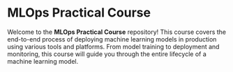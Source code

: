 # MLOps Practical Course

Welcome to the **MLOps Practical Course** repository! This course covers the end-to-end process of deploying machine learning models in production using various tools and platforms. From model training to deployment and monitoring, this course will guide you through the entire lifecycle of a machine learning model.
